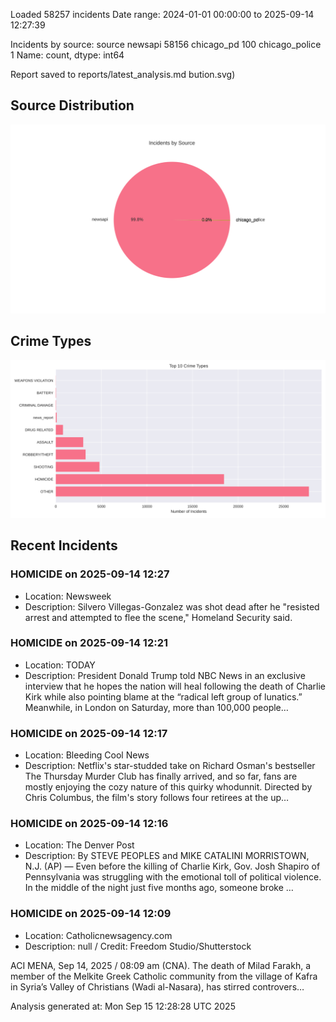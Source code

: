 
Loaded 58257 incidents
Date range: 2024-01-01 00:00:00 to 2025-09-14 12:27:39

Incidents by source:
source
newsapi           58156
chicago_pd          100
chicago_police        1
Name: count, dtype: int64

Report saved to reports/latest_analysis.md
bution.svg)

## Source Distribution
![Source Distribution](images/source_distribution.svg)

## Crime Types
![Crime Types](images/crime_types.svg)

## Recent Incidents

### HOMICIDE on 2025-09-14 12:27
- Location: Newsweek
- Description: Silvero Villegas-Gonzalez was shot dead after he "resisted arrest and attempted to flee the scene," Homeland Security said.


### HOMICIDE on 2025-09-14 12:21
- Location: TODAY
- Description: President Donald Trump told NBC News in an exclusive interview that he hopes the nation will heal following the death of Charlie Kirk while also pointing blame at the “radical left group of lunatics.” Meanwhile, in London on Saturday, more than 100,000 people…


### HOMICIDE on 2025-09-14 12:17
- Location: Bleeding Cool News
- Description: Netflix's star-studded take on Richard Osman's bestseller The Thursday Murder Club has finally arrived, and so far, fans are mostly enjoying the cozy nature of this quirky whodunnit. Directed by Chris Columbus, the film's story follows four retirees at the up…


### HOMICIDE on 2025-09-14 12:16
- Location: The Denver Post
- Description: By STEVE PEOPLES and MIKE CATALINI MORRISTOWN, N.J. (AP) — Even before the killing of Charlie Kirk, Gov. Josh Shapiro of Pennsylvania was struggling with the emotional toll of political violence. In the middle of the night just five months ago, someone broke …


### HOMICIDE on 2025-09-14 12:09
- Location: Catholicnewsagency.com
- Description: null / Credit: Freedom Studio/Shutterstock

ACI MENA, Sep 14, 2025 / 08:09 am (CNA).
The death of Milad Farakh, a member of the Melkite Greek Catholic community from the village of Kafra in Syria’s Valley of Christians (Wadi al-Nasara), has stirred controvers…

Analysis generated at: Mon Sep 15 12:28:28 UTC 2025
